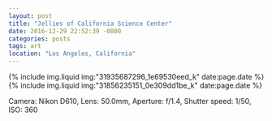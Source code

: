 ```yaml
---
layout: post
title: "Jellies of California Science Center"
date: 2016-12-29 22:52:39 -0800
categories: posts
tags: art
location: "Los Angeles, California"
---
```


{% include img.liquid img:"31935687296_1e69530eed_k" date:page.date %}
{% include img.liquid img:"31856235151_0e309dd1be_k" date:page.date %}

Camera: Nikon D610, Lens: 50.0mm, Aperture: f/1.4, Shutter speed: 1/50, ISO: 360
